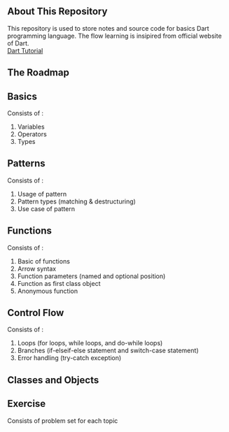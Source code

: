 ## About This Repository

This repository is used to store notes and source code for basics Dart programming language. The flow learning is insipired from official website of Dart. <br>
[Dart Tutorial](https://dart.dev/language)

## The Roadmap

## Basics
Consists of : 
1. Variables
2. Operators
3. Types

## Patterns
Consists of : 
1. Usage of pattern
2. Pattern types (matching & destructuring)
3. Use case of pattern

## Functions
Consists of : 
1. Basic of functions
2. Arrow syntax
3. Function parameters (named and optional position)
4. Function as first class object
5. Anonymous function

## Control Flow
Consists of : 
1. Loops (for loops, while loops, and do-while loops)
2. Branches (if-elseif-else statement and switch-case statement)
3. Error handling (try-catch exception)

## Classes and Objects 
  
## Exercise
Consists of problem set for each topic  

